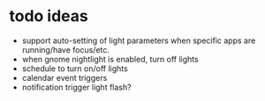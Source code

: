 # todo ideas

- support auto-setting of light parameters when specific apps are running/have focus/etc.
- when gnome nightlight is enabled, turn off lights
- schedule to turn on/off lights
- calendar event triggers
- notification trigger light flash?